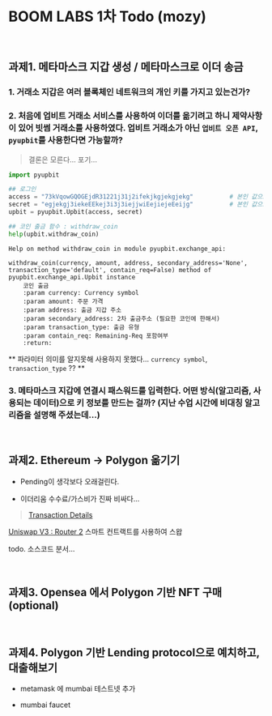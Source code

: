 # BOOM LABS 1차 Todo (mozy)

<br />

## 과제1. 메타마스크 지갑 생성 / 메타마스크로 이더 송금

### 1. 거래소 지갑은 여러 블록체인 네트워크의 개인 키를 가지고 있는건가?

### 2. 처음에 업비트 거래소 서비스를 사용하여 이더를 옮기려고 하니 제약사항이 있어 빗썸 거래소를 사용하였다. 업비트 거래소가 아닌 `업비트 오픈 API`, `pyupbit`를 사용한다면 가능할까?

> 결론은 모른다... 포기...

```python
import pyupbit

## 로그인
access = "73kVqowGQOGEjdR31221j31j2ifekjkgjekgjekg"          # 본인 값으로 변경
secret = "egjekgj3iekeEEkej3i3j3iejjwiEejiejeEeijg"          # 본인 값으로 변경
upbit = pyupbit.Upbit(access, secret)
```
```python
## 코인 출금 함수 : withdraw_coin
help(upbit.withdraw_coin)
```
```
Help on method withdraw_coin in module pyupbit.exchange_api:

withdraw_coin(currency, amount, address, secondary_address='None', transaction_type='default', contain_req=False) method of pyupbit.exchange_api.Upbit instance
    코인 출금
    :param currency: Currency symbol
    :param amount: 주문 가격
    :param address: 출금 지갑 주소
    :param secondary_address: 2차 출금주소 (필요한 코인에 한해서)
    :param transaction_type: 출금 유형
    :param contain_req: Remaining-Req 포함여부
    :return:
```
** 파라미터 의미를 알지못해 사용하지 못했다... `currency symbol`, `transaction_type` ?? **
### 3. 메타마스크 지갑에 연결시 패스워드를 입력한다. 어떤 방식(알고리즘, 사용되는 데이터)으로 키 정보를 만드는 걸까? (지난 수업 시간에 비대칭 알고리즘을 설명해 주셨는데...)

<br />

## 과제2. Ethereum → Polygon 옮기기

* Pending이 생각보다 오래걸린다.

* 이더리움 수수료/가스비가 진짜 비싸다...

> [Transaction Details](https://etherscan.io/tx/0x1833bb8418aa8111d7e9a8dd2f40c03356ea9e8cc001292dab783ab03f037a56)

[Uniswap V3 : Router 2](https://etherscan.io/address/0x68b3465833fb72a70ecdf485e0e4c7bd8665fc45) 스마트 컨트랙트를 사용하여 스왑

todo. 소스코드 분서...

<br />

## 과제3. Opensea 에서 Polygon 기반 NFT 구매 (optional)

<br />

## 과제4. Polygon 기반 Lending protocol으로 예치하고, 대출해보기

* metamask 에 mumbai 테스트넷 추가

* mumbai faucet

